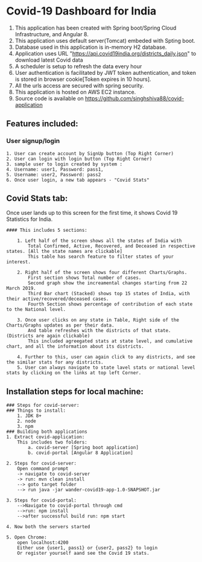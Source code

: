 # Covid-19 Dashboard for India

1. This application has been created with Spring boot/Spring Cloud Infrastructure, and Angular 8.
2. This application uses default server(Tomcat) embeded with Spting boot.
3. Database used in this application is in-memory H2 database.
4. Application uses URL "https://api.covid19india.org/districts_daily.json" to download latest Covid data
5. A scheduler is setup to refresh the data every hour
6. User authentication is facilitated by JWT token authentication, and token is stored in browser cookie[Token expires in 10 hours].
7. All the urls access are secured with spring security.
8. This application is hosted on AWS EC2 instance.
9. Source code is available on https://github.com/singhshiva88/covid-application

## Features included:
### User signup/login 
	1. User can create account by SignUp button (Top Right Corner)  
	2. User can login with login button (Top Right Corner)   
	3. sample user to login created by system :   
	4. Username: user1, Password: pass1,  
	5. Username: user2, Password: pass2  
	6. Once user login, a new tab appears - "Covid Stats"  

## Covid Stats tab:
Once user lands up to this screen for the first time, it shows Covid 19 Statistics for India. 

	#### This includes 5 sections:
	
		1. Left half of the screen shows all the states of India with 
			Total Confirmed, Active, Recovered, and Deceased in respective states. [All the state names are clickable]
			This table has search feature to filter states of your interest.
			
		2. Right half of the screen shows four different Charts/Graphs.
			First section shows Total number of cases.
			Second graph show the increamental changes starting from 22 March 2019.
			Third Bar chart (Stacked) shows top 15 states of India, with their active/recovered/deceased cases.
			Fourth Section shows percentage of contribution of each state to the National level.  
			
		3. Once user clicks on any state in Table, Right side of the Charts/Graphs updates as per their data.
			And table refreshes with the districts of that state. (Districts are again clickable)
			This included agreegated stats at state level, and cumulative chart, and all the information about its districts.
			
		4. Further to this, user can again click to any districts, and see the similar stats for any districts.
		5. User can always navigate to state lavel stats or national level stats by clicking on the links at top left Corner.
		
## Installation steps for local machine:
	### Steps for covid-server:
	### Things to install:
		1. JDK 8+
		2. node
		3. npm
	### Building both applications
	1. Extract covid-application:
		This includes two folders:
			a. covid-server [Spring boot application]
			b. covid-portal [Angular 8 Application]
	
	2. Steps for covid-server:
		Open command prompt 
		-> navigate to covid-server 
		-> run: mvn clean install
		--> goto target folder 
		--> run java -jar wander-covid19-app-1.0-SNAPSHOT.jar
	
	3. Steps for covid-portal:
		-->Navigate to covid-portal through cmd
		-->run: npm install
		-->after successful build run: npm start
	
	4. Now both the servers started
	
	5. Open Chrome:
		open localhost:4200
		Either use {user1, pass1} or {user2, pass2} to login 
		Or register yourself aand see the Covid 19 stats.
